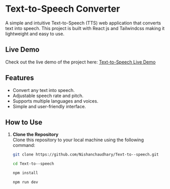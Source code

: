 # Text-to-Speech Converter

A simple and intuitive Text-to-Speech (TTS) web application that converts text into speech. This project is built with React js and Tailwindcss making it lightweight and easy to use.

## Live Demo

Check out the live demo of the project here: [Text-to-Speech Live Demo](https://text-to-speech-beige.vercel.app/)

## Features

- Convert any text into speech.
- Adjustable speech rate and pitch.
- Supports multiple languages and voices.
- Simple and user-friendly interface.

## How to Use

1. **Clone the Repository**  
   Clone this repository to your local machine using the following command:
   ```bash
   git clone https://github.com/Nishanchaudhary/Text-to--speech.git

   ```
   ```bash
   cd Text-to--speech
   ```
   ```bash
   npm install
   ```
   ```bash
   npm run dev
   ```

